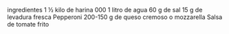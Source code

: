 ingredientes
1 ½ kilo de harina 000
1 litro de agua
60 g de sal
15 g de levadura fresca
Pepperoni
200-150 g de queso cremoso o mozzarella
Salsa de tomate frito